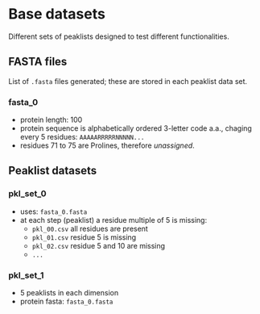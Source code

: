 # Base datasets

Different sets of peaklists designed to test different functionalities.

## FASTA files

List of `.fasta` files generated; these are stored in each peaklist data set.

### fasta_0

- protein length: 100
- protein sequence is alphabetically ordered 3-letter code a.a., chaging every 5 residues: `AAAAARRRRRNNNNN...`
- residues 71 to 75 are Prolines, therefore _unassigned_.

## Peaklist datasets

### pkl_set_0

- uses: `fasta_0.fasta`
- at each step (peaklist) a residue multiple of 5 is missing:
    - `pkl_00.csv` all residues are present
    - `pkl_01.csv` residue 5 is missing
    - `pkl_02.csv` residue 5 and 10 are missing
    - `...`

### pkl_set_1

- 5 peaklists in each dimension
- protein fasta: `fasta_0.fasta`

